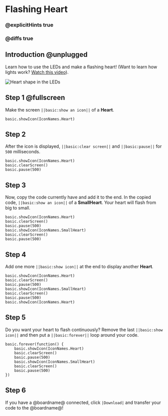# Flashing Heart

### @explicitHints true
### @diffs true

## Introduction @unplugged

Learn how to use the LEDs and make a flashing heart! 
(Want to learn how lights work? [Watch this video](https://youtu.be/qqBmvHD5bCw)).

![Heart shape in the LEDs](/static/mb/projects/flashing-heart/sim.gif)

## Step 1 @fullscreen

Make the screen ``||basic:show an icon||``  of a **Heart**.

```spy
basic.showIcon(IconNames.Heart)
```

## Step 2

After the icon is displayed, ``||basic:clear screen||`` and  ``||basic:pause||`` for `500` milliseconds.

```spy
basic.showIcon(IconNames.Heart)
basic.clearScreen()
basic.pause(500)
```

## Step 3

Now, copy the code currently have and add it to the end. In the copied code, ``||basic:show an icon||`` of a **SmallHeart**. Your heart will flash from big to small.

```spy
basic.showIcon(IconNames.Heart)
basic.clearScreen()
basic.pause(500)
basic.showIcon(IconNames.SmallHeart)
basic.clearScreen()
basic.pause(500)
```

## Step 4

Add one more ``||basic:show icon||`` at the end to display another **Heart**.

```spy
basic.showIcon(IconNames.Heart)
basic.clearScreen()
basic.pause(500)
basic.showIcon(IconNames.SmallHeart)
basic.clearScreen()
basic.pause(500)
basic.showIcon(IconNames.Heart)
```

## Step 5

Do you want your heart to flash continuously? Remove the last ``||basic:show icon||`` and then put a ``||basic:forever||`` loop around your code.

```spy
basic.forever(function() {
    basic.showIcon(IconNames.Heart)
    basic.clearScreen()
    basic.pause(500)
    basic.showIcon(IconNames.SmallHeart)
    basic.clearScreen()
    basic.pause(500)
})
```

## Step 6

If you have a @boardname@ connected, click ``|Download|`` and transfer your code to the @boardname@!